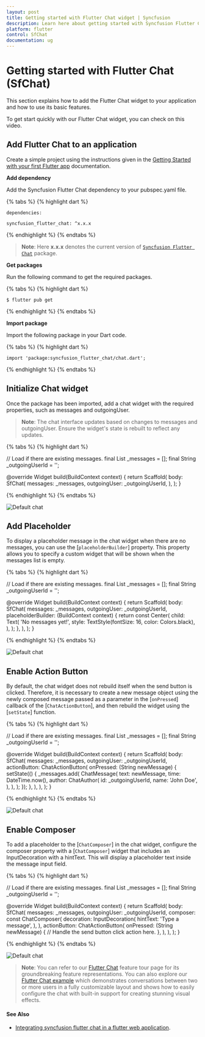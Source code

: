 ```yaml
---
layout: post
title: Getting started with Flutter Chat widget | Syncfusion
description: Learn here about getting started with Syncfusion Flutter Chat (SfChat) widget, its elements, and more.
platform: flutter
control: SfChat
documentation: ug
---
```


# Getting started with Flutter Chat (SfChat)

This section explains how to add the Flutter Chat widget to your application and how to use its basic features.

To get start quickly with our Flutter Chat widget, you can check on this video.

<!-- <style>#FlutterChatVideoTutorial{width : 90% !important; height: 300px !important }</style>
<iframe id='FlutterChatVideoTutorial' src='https://www.youtube.com/embed/f2ws1N6lvqo'></iframe> -->

## Add Flutter Chat to an application

Create a simple project using the instructions given in the [Getting Started with your first Flutter app](https://docs.flutter.dev/get-started/test-drive?tab=vscode#create-app) documentation.

**Add dependency**

Add the Syncfusion Flutter Chat dependency to your pubspec.yaml file.

{% tabs %}
{% highlight dart %} 

    dependencies:

    syncfusion_flutter_chat: ^x.x.x

{% endhighlight %}
{% endtabs %}

>**Note**: Here **x.x.x** denotes the current version of [`Syncfusion Flutter Chat`](https://pub.dev/packages/syncfusion_flutter_charts/versions) package.

**Get packages** 

Run the following command to get the required packages.

{% tabs %}
{% highlight dart %} 

    $ flutter pub get

{% endhighlight %}
{% endtabs %}

**Import package**

Import the following package in your Dart code.

{% tabs %}
{% highlight dart %}

    import 'package:syncfusion_flutter_chat/chat.dart';

{% endhighlight %}
{% endtabs %}

## Initialize Chat widget

Once the package has been imported, add a chat widget with the required properties, such as messages and outgoingUser.

>**Note**: The chat interface updates based on changes to messages and outgoingUser. Ensure the widget's state is rebuilt to reflect any updates.

{% tabs %}
{% highlight dart %}

// Load if there are existing messages.
final List<ChatMessage> _messages = <ChatMessage>[];
final String _outgoingUserId = '';

@override
Widget build(BuildContext context) {
  return Scaffold(
    body: SfChat(
      messages: _messages,
      outgoingUser: _outgoingUserId,
    ),
  );
}
	
{% endhighlight %}
{% endtabs %}

![Default chat](images/getting-started/default-chat.png)

## Add Placeholder

To display a placeholder message in the chat widget when there are no messages, you can use the [`placeholderBuilder`] property. This property allows you to specify a custom widget that will be shown when the messages list is empty.

{% tabs %}
{% highlight dart %}

// Load if there are existing messages.
final List<ChatMessage> _messages = <ChatMessage>[];
final String _outgoingUserId = '';

@override
Widget build(BuildContext context) {
  return Scaffold(
    body: SfChat(
      messages: _messages,
      outgoingUser: _outgoingUserId,
      placeholderBuilder: (BuildContext context) {
        return const Center(
          child: Text(
            'No messages yet!',
            style: TextStyle(fontSize: 16, color: Colors.black),
          ),
        );
      },
    ),
  );
}

{% endhighlight %}
{% endtabs %}

![Default chat](images/getting-started/placeholder.png)

## Enable Action Button

By default, the chat widget does not rebuild itself when the send button is clicked. Therefore, it is necessary to create a new message object using the newly composed message passed as a parameter in the [`onPressed`] callback of the [`ChatActionButton`], and then rebuild the widget using the [`setState`] function.

{% tabs %}
{% highlight dart %}

// Load if there are existing messages.
final List<ChatMessage> _messages = <ChatMessage>[];
final String _outgoingUserId = '';

@override
Widget build(BuildContext context) {
  return Scaffold(
    body: SfChat(
      messages: _messages,
      outgoingUser: _outgoingUserId,
      actionButton: ChatActionButton(
        onPressed: (String newMessage) {
          setState(() {
            _messages.add(
              ChatMessage(
                text: newMessage,
                time: DateTime.now(),
                author: ChatAuthor(
                  id: _outgoingUserId,
                  name: 'John Doe',
                ),
              ),
            );
          });
        },
      ),
    ),
  );
}

{% endhighlight %}
{% endtabs %}

![Default chat](images/getting-started/actionbutton-chat.png)

## Enable Composer

To add a placeholder to the [`ChatComposer`] in the chat widget, configure the composer property with a [`ChatComposer`] widget that includes an InputDecoration with a hintText. This will display a placeholder text inside the message input field.

{% tabs %}
{% highlight dart %}

// Load if there are existing messages.
final List<ChatMessage> _messages = <ChatMessage>[];
final String _outgoingUserId = '';

@override
Widget build(BuildContext context) {
  return Scaffold(
    body: SfChat(
      messages: _messages,
      outgoingUser: _outgoingUserId,
      composer: const ChatComposer(
        decoration: InputDecoration(
          hintText: 'Type a message',
        ),
      ),
      actionButton: ChatActionButton(
        onPressed: (String newMessage) {
          // Handle the send button click action here.
        },
      ),
    ),
  );
}

{% endhighlight %}
{% endtabs %}

![Default chat](images/getting-started/composer-placeholder.png)

>**Note**: You can refer to our [Flutter Chat](https://www.syncfusion.com/flutter-widgets/flutter-chat) feature tour page for its groundbreaking feature representations. You can also explore our [Flutter Chat example](https://flutter.syncfusion.com/#/chat) which demonstrates conversations between two or more users in a fully customizable layout and shows how to easily configure the chat with built-in support for creating stunning visual effects.

#### See Also

* [Integrating syncfusion flutter chat in a flutter web application](https://support.syncfusion.com/kb/article/9941/how-to-integrate-syncfusion-chat-in-flutter).